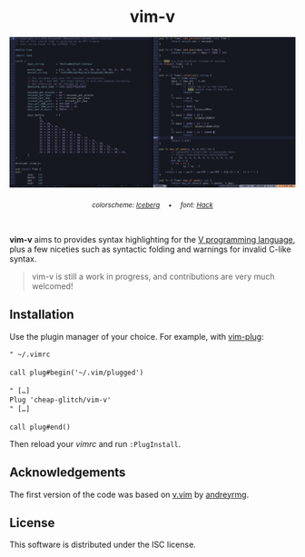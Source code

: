 <div align="center">
	<h1>vim-v</h1>
</div>
<img src="https://raw.githubusercontent.com/cheap-glitch/vim-v/master/docs/screenshot.png" alt="code sample">
<p align="center"><em><sub>
	colorscheme: <a href="https://github.com/cocopon/iceberg.vim">Iceberg</a>
	&emsp;&bullet;&emsp;
	font: <a href="http://sourcefoundry.org/hack">Hack</a>
</sub></em></p>
<p>&nbsp;</p>

**vim-v**  aims  to   provides  syntax   highlighting   for   the
[V  programming language](https://vlang.io), plus a  few niceties
such as syntactic folding and warnings for invalid C-like syntax.

 > vim-v is still a work in progress, and contributions are very much welcomed!

## Installation

Use the plugin manager of your choice. For example, with
[vim-plug](https://github.com/junegunn/vim-plug):
```vim
" ~/.vimrc

call plug#begin('~/.vim/plugged')

" […]
Plug 'cheap-glitch/vim-v'
" […]

call plug#end()
```
Then reload your _vimrc_ and run `:PlugInstall`.

## Acknowledgements

The first version of the code was based on
[v.vim](https://github.com/andreyrmg/v.vim)
by [andreyrmg](https://github.com/andreyrmg).

## License

This software is distributed under the ISC license.
